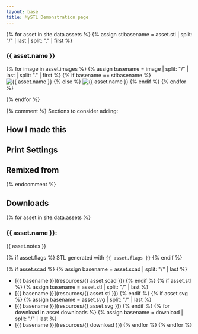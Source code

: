 ```yaml
---
layout: base
title: MySTL Demonstration page
---
```




{% for asset in site.data.assets %}
  {% assign stlbasename = asset.stl | split: "/" | last | split: "." | first %}
### {{ asset.name }}

<html>
{% for image in asset.images %}
{% assign basename = image | split: "/" | last | split: "." | first %}
{% if basename == stlbasename %}
<img src="{{ relative }}resources/{{ image }}" title="{{ asset.name }}" data-stl="{{ relative }}resources/{{ asset.stl }}">
{% else %}
<img src="{{ relative }}resources/{{ image }}" title="{{ asset.name }}">
{% endif %}
{% endfor %}
</html>

{% endfor %}

{% comment %}
Sections to consider adding:
## How I made this
## Print Settings
## Remixed from
{% endcomment %}

## Downloads

{% for asset in site.data.assets %}
### {{ asset.name }}:

{{ asset.notes }}

{% if asset.flags %} 
STL generated with `{{ asset.flags }}`
{% endif %}

{% if asset.scad %}
{% assign basename = asset.scad | split: "/" | last %}
  - [{{ basename }}](resources/{{ asset.scad }})
{% endif %}
{% if asset.stl %} 
  {% assign basename = asset.stl | split: "/" | last %}
  - [{{ basename }}](resources/{{ asset.stl }})
  {% endif %}
{% if asset.svg %} 
  {% assign basename = asset.svg | split: "/" | last %}
  - [{{ basename }}](resources/{{ asset.svg }})
  {% endif %}
{% for download in asset.downloads %}
  {% assign basename = download | split: "/" | last %}
  - [{{ basename }}](resources/{{ download }})
{% endfor %}
{% endfor %}


